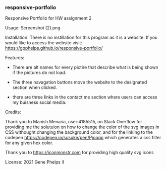 ### responsive-portfolio
Responsive Portfolio for HW assignment 2

Usage: 
Screenshot (2).png


Installation:
There is no instillation for this program as it is a website. If you would like to access the website visit: https://gpphelps.github.io/responsive-portfolio/


Features:

- There are alt names for every pictire that describe what is being shown if the pictures do not load. 

- The three navagation buttons move the website to the designated section when clicked.

- there are three links in the contact me section where users can access my buisness social media.


Credits:

Thank you to Manish Menaria, user:4185515, on Stack Overflow for providing me the solutuion on how to change the color of the svg images in CSS withought changing the background color, and for the linking to the codepen https://codepen.io/sosuke/pen/Pjoqqp which generates a css filter for any given hex color. 

Thank you to https://iconmonstr.com for providing high quality svg icons

License:
2021 Gene Phelps II
